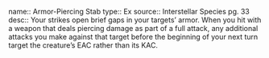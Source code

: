 name:: Armor-Piercing Stab 
type:: Ex
source:: Interstellar Species pg. 33
desc:: Your strikes open brief gaps in your targets’ armor. When you hit with a weapon that deals piercing damage as part of a full attack, any additional attacks you make against that target before the beginning of your next turn target the creature’s EAC rather than its KAC.

